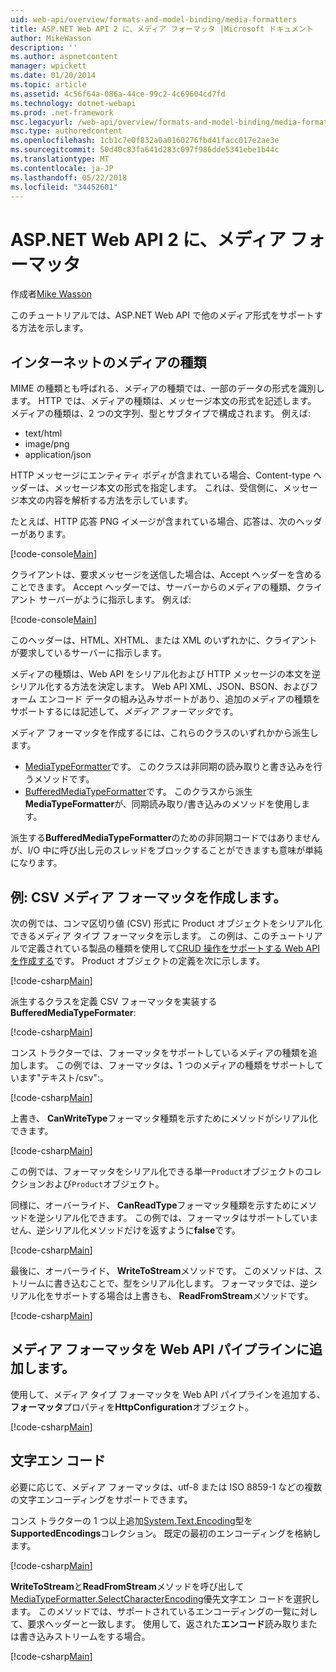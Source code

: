 ```yaml
---
uid: web-api/overview/formats-and-model-binding/media-formatters
title: ASP.NET Web API 2 に、メディア フォーマッタ |Microsoft ドキュメント
author: MikeWasson
description: ''
ms.author: aspnetcontent
manager: wpickett
ms.date: 01/20/2014
ms.topic: article
ms.assetid: 4c56f64a-086a-44ce-99c2-4c69604cd7fd
ms.technology: dotnet-webapi
ms.prod: .net-framework
msc.legacyurl: /web-api/overview/formats-and-model-binding/media-formatters
msc.type: authoredcontent
ms.openlocfilehash: 1cb1c7e0f832a0a0160276fbd41facc017e2ae3e
ms.sourcegitcommit: 50d40c83fa641d283c097f986dde5341ebe1b44c
ms.translationtype: MT
ms.contentlocale: ja-JP
ms.lasthandoff: 05/22/2018
ms.locfileid: "34452601"
---
```

<a name="media-formatters-in-aspnet-web-api-2"></a>ASP.NET Web API 2 に、メディア フォーマッタ
====================
作成者[Mike Wasson](https://github.com/MikeWasson)

このチュートリアルでは、ASP.NET Web API で他のメディア形式をサポートする方法を示します。

## <a name="internet-media-types"></a>インターネットのメディアの種類

MIME の種類とも呼ばれる、メディアの種類では、一部のデータの形式を識別します。 HTTP では、メディアの種類は、メッセージ本文の形式を記述します。 メディアの種類は、2 つの文字列、型とサブタイプで構成されます。 例えば:

- text/html
- image/png
- application/json

HTTP メッセージにエンティティ ボディが含まれている場合、Content-type ヘッダーは、メッセージ本文の形式を指定します。 これは、受信側に、メッセージ本文の内容を解析する方法を示しています。

たとえば、HTTP 応答 PNG イメージが含まれている場合、応答は、次のヘッダーがあります。

[!code-console[Main](media-formatters/samples/sample1.cmd)]

クライアントは、要求メッセージを送信した場合は、Accept ヘッダーを含めることできます。 Accept ヘッダーでは、サーバーからのメディアの種類、クライアント サーバーがように指示します。 例えば:

[!code-console[Main](media-formatters/samples/sample2.cmd)]

このヘッダーは、HTML、XHTML、または XML のいずれかに、クライアントが要求しているサーバーに指示します。

メディアの種類は、Web API をシリアル化および HTTP メッセージの本文を逆シリアル化する方法を決定します。 Web API XML、JSON、BSON、およびフォーム エンコード データの組み込みサポートがあり、追加のメディアの種類をサポートするには記述して、*メディア フォーマッタ*です。

メディア フォーマッタを作成するには、これらのクラスのいずれかから派生します。

- [MediaTypeFormatter](https://msdn.microsoft.com/library/system.net.http.formatting.mediatypeformatter.aspx)です。 このクラスは非同期の読み取りと書き込みを行うメソッドです。
- [BufferedMediaTypeFormatter](https://msdn.microsoft.com/library/system.net.http.formatting.bufferedmediatypeformatter.aspx)です。 このクラスから派生**MediaTypeFormatter**が、同期読み取り/書き込みのメソッドを使用します。

派生する**BufferedMediaTypeFormatter**のための非同期コードではありませんが、I/O 中に呼び出し元のスレッドをブロックすることができますも意味が単純になります。

## <a name="example-creating-a-csv-media-formatter"></a>例: CSV メディア フォーマッタを作成します。

次の例では、コンマ区切り値 (CSV) 形式に Product オブジェクトをシリアル化できるメディア タイプ フォーマッタを示します。 この例は、このチュートリアルで定義されている製品の種類を使用して[CRUD 操作をサポートする Web API を作成する](../older-versions/creating-a-web-api-that-supports-crud-operations.md)です。 Product オブジェクトの定義を次に示します。

[!code-csharp[Main](media-formatters/samples/sample3.cs)]

派生するクラスを定義 CSV フォーマッタを実装する**BufferedMediaTypeFormater**:

[!code-csharp[Main](media-formatters/samples/sample4.cs)]

コンス トラクターでは、フォーマッタをサポートしているメディアの種類を追加します。 この例では、フォーマッタは、1 つのメディアの種類をサポートしています&quot;テキスト/csv&quot;:。

[!code-csharp[Main](media-formatters/samples/sample5.cs)]

上書き、 **CanWriteType**フォーマッタ種類を示すためにメソッドがシリアル化できます。

[!code-csharp[Main](media-formatters/samples/sample6.cs)]

この例では、フォーマッタをシリアル化できる単一`Product`オブジェクトのコレクションおよび`Product`オブジェクト。

同様に、オーバーライド、 **CanReadType**フォーマッタ種類を示すためにメソッドを逆シリアル化できます。 この例では、フォーマッタはサポートしていません、逆シリアル化メソッドだけを返すように**false**です。

[!code-csharp[Main](media-formatters/samples/sample7.cs)]

最後に、オーバーライド、 **WriteToStream**メソッドです。 このメソッドは、ストリームに書き込むことで、型をシリアル化します。 フォーマッタでは、逆シリアル化をサポートする場合は上書きも、 **ReadFromStream**メソッドです。

[!code-csharp[Main](media-formatters/samples/sample8.cs)]

## <a name="adding-a-media-formatter-to-the-web-api-pipeline"></a>メディア フォーマッタを Web API パイプラインに追加します。

使用して、メディア タイプ フォーマッタを Web API パイプラインを追加する、**フォーマッタ**プロパティを**HttpConfiguration**オブジェクト。

[!code-csharp[Main](media-formatters/samples/sample9.cs)]

## <a name="character-encodings"></a>文字エン コード

必要に応じて、メディア フォーマッタは、utf-8 または ISO 8859-1 などの複数の文字エンコーディングをサポートできます。

コンス トラクターの 1 つ以上追加[System.Text.Encoding](https://msdn.microsoft.com/library/system.text.encoding.aspx)型を**SupportedEncodings**コレクション。 既定の最初のエンコーディングを格納します。

[!code-csharp[Main](media-formatters/samples/sample10.cs?highlight=6-7)]

**WriteToStream**と**ReadFromStream**メソッドを呼び出して[MediaTypeFormatter.SelectCharacterEncoding](https://msdn.microsoft.com/library/hh969054.aspx)優先文字エン コードを選択します。 このメソッドでは、サポートされているエンコーディングの一覧に対して、要求ヘッダーと一致します。 使用して、返された**エンコード**読み取りまたは書き込みストリームをする場合。

[!code-csharp[Main](media-formatters/samples/sample11.cs?highlight=3,5)]
